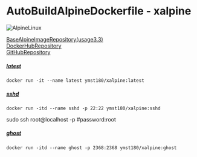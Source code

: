 # AutoBuildAlpineDockerfile - xalpine
![AlpineLinux](https://raw.githubusercontent.com/ymst180/xalpine/master/alpinelinux.png)  
  
[BaseAlpineImageRepository(usage3.3)](https://hub.docker.com/_/alpine/)  
[DockerHubRepository](https://hub.docker.com/r/ymst180/xalpine/)  
[GitHubRepository](https://github.com/ymst180/xalpine)  
  
##### [latest](https://github.com/ymst180/xalpine/blob/master/latest/Dockerfile) 
```
docker run -it --name latest ymst180/xalpine:latest
```
  
##### [sshd](https://github.com/ymst180/xalpine/blob/master/latest/Dockerfile)
```
docker run -itd --name sshd -p 22:22 ymst180/xalpine:sshd
```
sudo ssh root@localhost -p #password:root  
  
##### [ghost](https://github.com/ymst180/xalpine/blob/master/ghost/Dockerfile)
```
docker run -itd --name ghost -p 2368:2368 ymst180/xalpine:ghost
```
  

